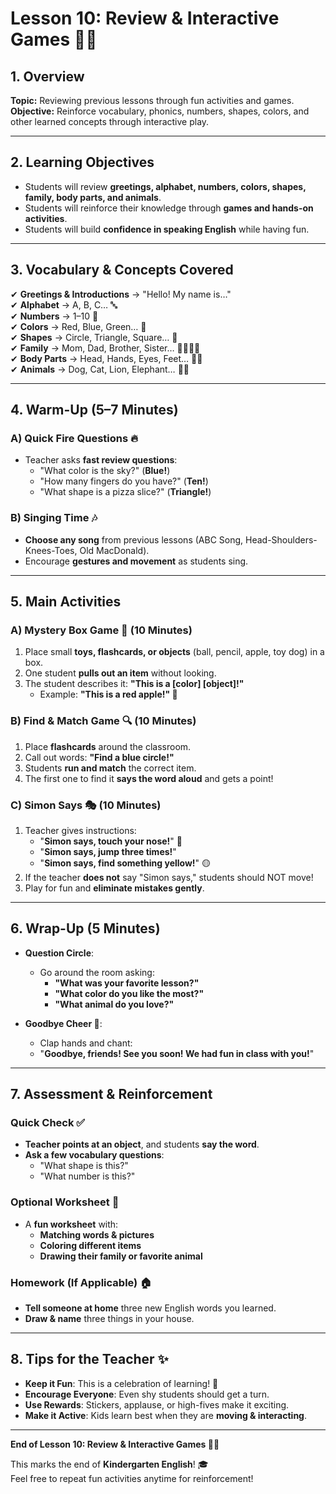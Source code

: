 # Lesson 10: Review & Interactive Games 🎯🎉  

## 1. Overview  
**Topic:** Reviewing previous lessons through fun activities and games.  
**Objective:** Reinforce vocabulary, phonics, numbers, shapes, colors, and other learned concepts through interactive play.  

---

## 2. Learning Objectives  
- Students will review **greetings, alphabet, numbers, colors, shapes, family, body parts, and animals**.  
- Students will reinforce their knowledge through **games and hands-on activities**.  
- Students will build **confidence in speaking English** while having fun.  

---

## 3. Vocabulary & Concepts Covered  
✔ **Greetings & Introductions** → "Hello! My name is…"  
✔ **Alphabet** → A, B, C… 🔤  
✔ **Numbers** → 1–10 🔢  
✔ **Colors** → Red, Blue, Green… 🎨  
✔ **Shapes** → Circle, Triangle, Square… 🔺  
✔ **Family** → Mom, Dad, Brother, Sister… 👨‍👩‍👧‍👦  
✔ **Body Parts** → Head, Hands, Eyes, Feet… 🏃‍♂️  
✔ **Animals** → Dog, Cat, Lion, Elephant… 🐶🐘  

---

## 4. Warm-Up (5–7 Minutes)  

### A) Quick Fire Questions 🔥  
- Teacher asks **fast review questions**:  
  - "What color is the sky?" (**Blue!**)  
  - "How many fingers do you have?" (**Ten!**)  
  - "What shape is a pizza slice?" (**Triangle!**)  

### B) Singing Time 🎶  
- **Choose any song** from previous lessons (ABC Song, Head-Shoulders-Knees-Toes, Old MacDonald).  
- Encourage **gestures and movement** as students sing.  

---

## 5. Main Activities  

### A) Mystery Box Game 🎁 (10 Minutes)  
1. Place small **toys, flashcards, or objects** (ball, pencil, apple, toy dog) in a box.  
2. One student **pulls out an item** without looking.  
3. The student describes it: **"This is a [color] [object]!"**  
   - Example: **"This is a red apple!" 🍎**  

### B) Find & Match Game 🔍 (10 Minutes)  
1. Place **flashcards** around the classroom.  
2. Call out words: **"Find a blue circle!"**  
3. Students **run and match** the correct item.  
4. The first one to find it **says the word aloud** and gets a point!  

### C) Simon Says 🎭 (10 Minutes)  
1. Teacher gives instructions:  
   - "**Simon says, touch your nose!**" 👃  
   - "**Simon says, jump three times!**"  
   - "**Simon says, find something yellow!**" 🟡  
2. If the teacher **does not** say "Simon says," students should NOT move!  
3. Play for fun and **eliminate mistakes gently**.  

---

## 6. Wrap-Up (5 Minutes)  

- **Question Circle**:  
  - Go around the room asking:  
    - **"What was your favorite lesson?"**  
    - **"What color do you like the most?"**  
    - **"What animal do you love?"**  

- **Goodbye Cheer 🎉**:  
  - Clap hands and chant:  
  - "**Goodbye, friends! See you soon! We had fun in class with you!**"  

---

## 7. Assessment & Reinforcement  

### Quick Check ✅  
- **Teacher points at an object**, and students **say the word**.  
- **Ask a few vocabulary questions**:  
  - "What shape is this?"  
  - "What number is this?"  

### Optional Worksheet 📄  
- A **fun worksheet** with:  
  - **Matching words & pictures**  
  - **Coloring different items**  
  - **Drawing their family or favorite animal**  

### Homework (If Applicable) 🏠  
- **Tell someone at home** three new English words you learned.  
- **Draw & name** three things in your house.  

---

## 8. Tips for the Teacher ✨  
- **Keep it Fun**: This is a celebration of learning! 🎉  
- **Encourage Everyone**: Even shy students should get a turn.  
- **Use Rewards**: Stickers, applause, or high-fives make it exciting.  
- **Make it Active**: Kids learn best when they are **moving & interacting**.  

---

**End of Lesson 10: Review & Interactive Games 🎯🎉**  

This marks the end of **Kindergarten English**! 🎓  
Feel free to repeat fun activities anytime for reinforcement!  
